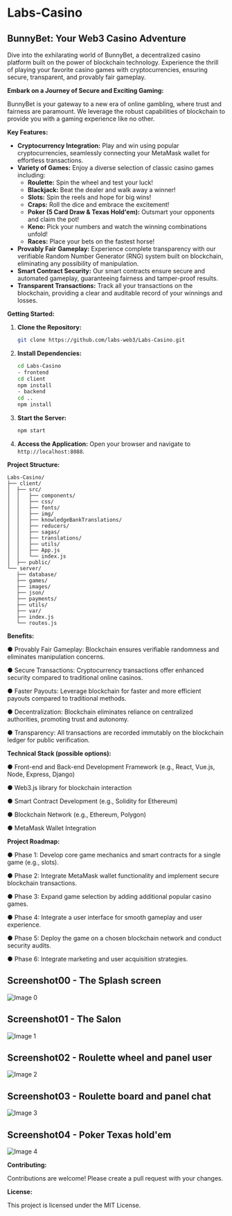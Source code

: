 # Labs-Casino

## BunnyBet: Your Web3 Casino Adventure

Dive into the exhilarating world of BunnyBet, a decentralized casino platform built on the power of blockchain technology.  Experience the thrill of playing your favorite casino games with cryptocurrencies, ensuring secure, transparent, and provably fair gameplay.

**Embark on a Journey of Secure and Exciting Gaming:**

BunnyBet is your gateway to a new era of online gambling, where trust and fairness are paramount.  We leverage the robust capabilities of blockchain to provide you with a gaming experience like no other.

**Key Features:**

* **Cryptocurrency Integration:** Play and win using popular cryptocurrencies, seamlessly connecting your MetaMask wallet for effortless transactions.
* **Variety of Games:** Enjoy a diverse selection of classic casino games including:
    * **Roulette:** Spin the wheel and test your luck!
    * **Blackjack:**  Beat the dealer and walk away a winner!
    * **Slots:** Spin the reels and hope for big wins!
    * **Craps:** Roll the dice and embrace the excitement!
    * **Poker (5 Card Draw & Texas Hold'em):** Outsmart your opponents and claim the pot!
    * **Keno:**  Pick your numbers and watch the winning combinations unfold!
    * **Races:**  Place your bets on the fastest horse!
* **Provably Fair Gameplay:** Experience complete transparency with our verifiable Random Number Generator (RNG) system built on blockchain, eliminating any possibility of manipulation.
* **Smart Contract Security:** Our smart contracts ensure secure and automated gameplay, guaranteeing fairness and tamper-proof results.
* **Transparent Transactions:** Track all your transactions on the blockchain, providing a clear and auditable record of your winnings and losses.


**Getting Started:**

1. **Clone the Repository:**

   ```bash
   git clone https://github.com/labs-web3/Labs-Casino.git
   ```

2. **Install Dependencies:**

   ```bash
   cd Labs-Casino
   - frontend
   cd client
   npm install
   - backend
   cd ..
   npm install
   ```

4. **Start the Server:**

   ```bash
   npm start
   ```

5. **Access the Application:**
   Open your browser and navigate to `http://localhost:8088`.

**Project Structure:**

```
Labs-Casino/
├── client/
│  ├── src/
│  │   ├── components/
│  │   ├── css/
│  │   ├── fonts/
│  │   ├── img/
│  │   ├── knowledgeBankTranslations/
│  │   ├── reducers/
│  │   ├── sagas/
│  │   ├── translations/
│  │   ├── utils/
│  │   ├── App.js
│  │   └── index.js
│  ├── public/
└── server/
   ├── database/
   ├── games/
   ├── images/
   ├── json/
   ├── payments/
   ├── utils/
   ├── var/
   ├── index.js
   └── routes.js
```

**Benefits:**

  ●	Provably Fair Gameplay: Blockchain ensures verifiable randomness and eliminates manipulation concerns.
  
  ●	Secure Transactions: Cryptocurrency transactions offer enhanced security compared to traditional online casinos.
  
  ●	Faster Payouts: Leverage blockchain for faster and more efficient payouts compared to traditional methods.
  
  ●	Decentralization: Blockchain eliminates reliance on centralized authorities, promoting trust and autonomy.
  
  ●	Transparency: All transactions are recorded immutably on the blockchain ledger for public verification.
  

**Technical Stack (possible options):**

  ●	Front-end and Back-end Development Framework (e.g., React, Vue.js, Node, Express, Django)
  
  ●	Web3.js library for blockchain interaction
  
  ●	Smart Contract Development (e.g., Solidity for Ethereum)
  
  ●	Blockchain Network (e.g., Ethereum, Polygon)
  
  ●	MetaMask Wallet Integration


**Project Roadmap:**

  ●	Phase 1: Develop core game mechanics and smart contracts for a single game (e.g., slots).
  
  ●	Phase 2: Integrate MetaMask wallet functionality and implement secure blockchain transactions.
  
  ●	Phase 3: Expand game selection by adding additional popular casino games.
  
  ●	Phase 4: Integrate a user interface for smooth gameplay and user experience.
  
  ●	Phase 5: Deploy the game on a chosen blockchain network and conduct security audits.
  
  ●	Phase 6: Integrate marketing and user acquisition strategies.


## Screenshot00 - The Splash screen
![Image 0](./server/images/00.png)

## Screenshot01 - The Salon
![Image 1](./server/images/01.png)

## Screenshot02 - Roulette wheel and panel user
![Image 2](./server/images/02.png)

## Screenshot03 - Roulette board and panel chat
![Image 3](./server/images/03.png)

## Screenshot04 - Poker Texas hold'em
![Image 4](./server/images/04.png)




**Contributing:**

Contributions are welcome! Please create a pull request with your changes.

**License:**

This project is licensed under the MIT License.